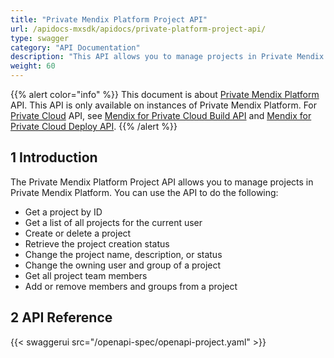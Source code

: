 ```yaml
---
title: "Private Mendix Platform Project API"
url: /apidocs-mxsdk/apidocs/private-platform-project-api/
type: swagger
category: "API Documentation"
description: "This API allows you to manage projects in Private Mendix Platform."
weight: 60
---
```


{{% alert color="info" %}}
This document is about [Private Mendix Platform](/private-mendix-platform/) API. This API is only available on instances of Private Mendix Platform. For [Private Cloud](/developerportal/deploy/private-cloud/) API, see [Mendix for Private Cloud Build API](/apidocs-mxsdk/apidocs/private-cloud-build-api/) and [Mendix for Private Cloud Deploy API](/apidocs-mxsdk/apidocs/private-cloud-deploy-api/).
{{% /alert %}}

## 1 Introduction

The Private Mendix Platform Project API allows you to manage projects in Private Mendix Platform. You can use the API to do the following:

* Get a project by ID
* Get a list of all projects for the current user
* Create or delete a project
* Retrieve the project creation status
* Change the project name, description, or status
* Change the owning user and group of a project
* Get all project team members
* Add or remove members and groups from a project

## 2 API Reference

{{< swaggerui src="/openapi-spec/openapi-project.yaml"  >}}
